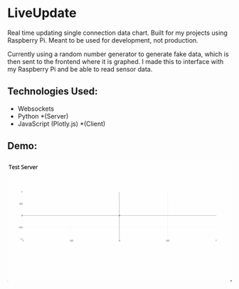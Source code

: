 # LiveUpdate
Real time updating single connection data chart. Built for my projects using Raspberry Pi. Meant to be used for development, not production.

Currently using a random number generator to generate fake data, which is then sent to the frontend where it is graphed. I made this to interface with my Raspberry Pi and be able to read sensor data.

## Technologies Used:
- Websockets
- Python *(Server)
- JavaScript (Plotly.js) *(Client)

## Demo:
![](demo.gif)
